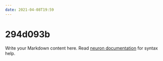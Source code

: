 ```yaml
---
date: 2021-04-08T19:59
---
```


# 294d093b

Write your Markdown content here. Read [neuron documentation](https://neuron.zettel.page/2011404.html) for syntax help.

